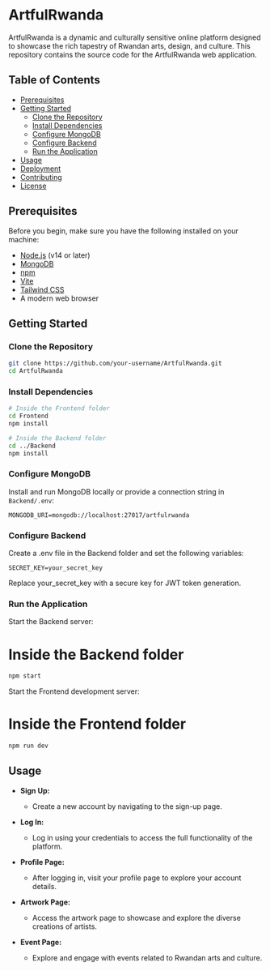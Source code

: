 # ArtfulRwanda

ArtfulRwanda is a dynamic and culturally sensitive online platform designed to showcase the rich tapestry of Rwandan arts, design, and culture. This repository contains the source code for the ArtfulRwanda web application.

## Table of Contents

- [Prerequisites](#prerequisites)
- [Getting Started](#getting-started)
  - [Clone the Repository](#clone-the-repository)
  - [Install Dependencies](#install-dependencies)
  - [Configure MongoDB](#configure-mongodb)
  - [Configure Backend](#configure-backend)
  - [Run the Application](#run-the-application)
- [Usage](#usage)
- [Deployment](#deployment)
- [Contributing](#contributing)
- [License](#license)

## Prerequisites

Before you begin, make sure you have the following installed on your machine:

- [Node.js](https://nodejs.org/) (v14 or later)
- [MongoDB](https://www.mongodb.com/try/download/community)
- [npm](https://www.npmjs.com/)
- [Vite](https://vitejs.dev/)
- [Tailwind CSS](https://tailwindcss.com/)
- A modern web browser

## Getting Started

### Clone the Repository

```bash
git clone https://github.com/your-username/ArtfulRwanda.git
cd ArtfulRwanda
```
### Install Dependencies

```bash
# Inside the Frontend folder
cd Frontend
npm install

# Inside the Backend folder
cd ../Backend
npm install
```
###  Configure MongoDB

Install and run MongoDB locally or provide a connection string in `Backend/.env`:

```env
MONGODB_URI=mongodb://localhost:27017/artfulrwanda

```

### Configure Backend

Create a .env file in the Backend folder and set the following variables:

```env
SECRET_KEY=your_secret_key
```
Replace your_secret_key with a secure key for JWT token generation.

### Run the Application

Start the Backend server:

# Inside the Backend folder
```bash
npm start
```
Start the Frontend development server:

# Inside the Frontend folder
```bash
npm run dev
```

## Usage

- **Sign Up:**
  - Create a new account by navigating to the sign-up page.

- **Log In:**
  - Log in using your credentials to access the full functionality of the platform.

- **Profile Page:**
  - After logging in, visit your profile page to explore your account details.

- **Artwork Page:**
  - Access the artwork page to showcase and explore the diverse creations of artists.

- **Event Page:**
  - Explore and engage with events related to Rwandan arts and culture.









